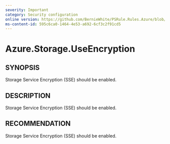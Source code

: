 ```yaml
---
severity: Important
category: Security configuration
online version: https://github.com/BernieWhite/PSRule.Rules.Azure/blob/master/docs/rules/en-US/Azure.Storage.UseEncryption.md
ms-content-id: 595c6ca0-1464-4e53-a692-6cf3c2f91cd5
---
```


# Azure.Storage.UseEncryption

## SYNOPSIS

Storage Service Encryption (SSE) should be enabled.

## DESCRIPTION

Storage Service Encryption (SSE) should be enabled.

## RECOMMENDATION

Storage Service Encryption (SSE) should be enabled.
